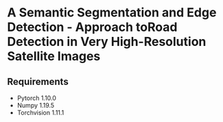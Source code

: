 # A Semantic Segmentation and Edge Detection - Approach toRoad Detection in Very High-Resolution Satellite Images

## Requirements
* Pytorch 1.10.0
* Numpy 1.19.5
* Torchvision 1.11.1

